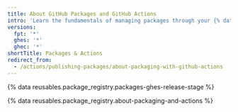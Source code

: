 ```yaml
---
title: About GitHub Packages and GitHub Actions
intro: 'Learn the fundamentals of managing packages through your {% data variables.product.prodname_actions %} workflows.'
versions:
  fpt: '*'
  ghes: '*'
  ghec: '*'
shortTitle: Packages & Actions
redirect_from:
  - /actions/publishing-packages/about-packaging-with-github-actions
---
```


{% data reusables.package_registry.packages-ghes-release-stage %}

{% data reusables.package_registry.about-packaging-and-actions %}
